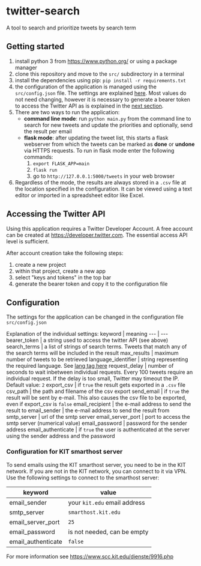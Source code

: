# twitter-search
A tool to search and prioritize tweets by search term

## Getting started
1. install python 3 from <https://www.python.org/> or using a package manager
2. clone this repository and move to the `src/` subdirectory in a terminal
3. install the dependencies using pip: `pip install -r requirements.txt`
4. the configuration of the application is managed using the `src/config.json` file. The settings are explained [here](#configuration). Most values do not need changing, however it is necessary to generate a bearer token to access the Twitter API as is explained in the [next section](#accessing-the-twitter-api).
5. There are two ways to run the application:
    - **command line mode**: run `python main.py` from the command line to search for new tweets and update the priorities and optionally, send the result per email
    - **flask mode**: after updating the tweet list, this starts a flask webserver from which the tweets can be marked as **done** or **undone** via HTTPS requests. To run in flask mode enter the following commands:
        1. `export FLASK_APP=main`
        2. `flask run`
        3. go to `http://127.0.0.1:5000/tweets` in your web browser
6. Regardless of the mode, the results are always stored in a `.csv` file at the location specified in the configuration. It can be viewed using a text editor or imported in a spreadsheet editor like Excel.


## Accessing the Twitter API
Using this application requires a Twitter Developer Account. 
A free account can be created at <https://developer.twitter.com>.
The essential access API level is sufficient.

After account creation take the following steps:
1. create a new project
2. within that project, create a new app
3. select "keys and tokens" in the top bar
4. generate the bearer token and copy it to the configuration file


## Configuration
The settings for the application can be changed in the configuration file `src/config.json`

Explanation of the individual settings:
keyword | meaning
--- | ---
bearer_token | a string used to access the twitter API (see above)
search_terms | a list of strings of search terms. Tweets that match any of the search terms will be included in the result
max_results | maximum number of tweets to be retrieved
language_identifier | string representing the required language. See [lang tag here](https://developer.twitter.com/en/docs/twitter-api/tweets/search/integrate/build-a-query#list)
request_delay | number of seconds to wait inbetween individual requests. Every 100 tweets require an individual request. If the delay is too small, Twitter may timeout the IP. Default value: `2`
export_csv | if `true` the result gets exported in a `.csv` file
csv_path | the path and filename of the csv export
send_email | if `true` the result will be sent by e-mail. This also causes the csv file to be exported, even if export_csv is `false`
email_recipient | the e-mail address to send the result to
email_sender | the e-mail address to send the result from
smtp_server | url of the smtp server
email_server_port | port to access the smtp server (numerical value)
email_password | password for the sender address
email_authenticate | if `true` the user is authenticated at the server using the sender address and the password

### Configuration for KIT smarthost server
To send emails using the KIT smarthost server, you need to be in the KIT network.
If you are not in the KIT network, you can connect to it via VPN.
Use the following settings to connect to the smarthost server:

keyword | value
--- | ---
email_sender | your `kit.edu` email address
smtp_server | `smarthost.kit.edu`
email_server_port | `25`
email_password | is not needed, can be empty
email_authenticate | `false`

For more information see <https://www.scc.kit.edu/dienste/9916.php>
